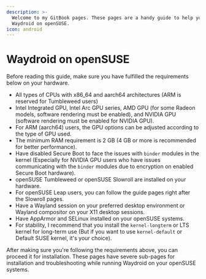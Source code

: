 ```yaml
---
description: >-
  Welcome to my GitBook pages. These pages are a handy guide to help you install
  Waydroid on openSUSE.
icon: android
---
```


# Waydroid on openSUSE

Before reading this guide, make sure you have fulfilled the requirements below on your hardware.

* All types of CPUs with x86\_64 and aarch64 architectures (ARM is reserved for Tumbleweed users)
* Intel Integrated GPU, Intel Arc GPU series, AMD GPU (for some Radeon models, software rendering must be enabled), and NVIDIA GPU (software rendering must be enabled for NVIDIA GPU).
* For ARM (aarch64) users, the GPU options can be adjusted according to the type of GPU used.
* The minimum RAM requirement is 2 GB (4 GB or more is recommended for better performance).
* Have disabled Secure Boot to face the issues with `binder` modules in the kernel (Especially for NVIDIA GPU users who have issues communicating with the `binder` modules due to encryption on enabled Secure Boot hardware).
* openSUSE Tumbleweed or openSUSE Slowroll are installed on your hardware.
* For openSUSE Leap users, you can follow the guide pages right after the Slowroll pages.
* Have a Wayland session on your preferred desktop environment or Wayland compositor on your X11 desktop sessions.
* Have AppArmor and SELinux installed on your openSUSE systems.
* For stability, I recommend that you install the `kernel-longterm` or LTS kernel for long-term use (But if you want to use `kernel-default` or Default SUSE kernel, it's your choice).

After making sure you're following the requirements above, you can proceed it for installation. These pages have severe sub-pages for installation and troubleshooting while running Waydroid on your openSUSE systems.
